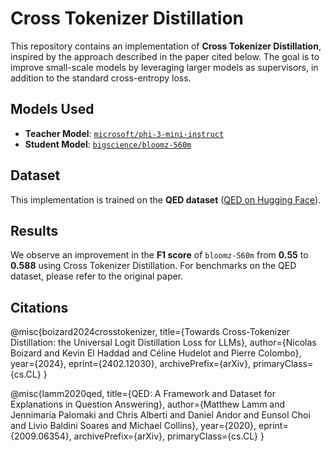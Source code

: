 # Cross Tokenizer Distillation

This repository contains an implementation of **Cross Tokenizer Distillation**, inspired by the approach described in the paper cited below. The goal is to improve small-scale models by leveraging larger models as supervisors, in addition to the standard cross-entropy loss.

## Models Used
- **Teacher Model**: [`microsoft/phi-3-mini-instruct`](https://huggingface.co/microsoft/phi-3-mini-instruct)
- **Student Model**: [`bigscience/bloomz-560m`](https://huggingface.co/bigscience/bloomz-560m)

## Dataset
This implementation is trained on the **QED dataset** ([QED on Hugging Face](https://huggingface.co/datasets/qed)).

## Results
We observe an improvement in the **F1 score** of `bloomz-560m` from **0.55** to **0.588** using Cross Tokenizer Distillation. For benchmarks on the QED dataset, please refer to the original paper.


## Citations
@misc{boizard2024crosstokenizer,
      title={Towards Cross-Tokenizer Distillation: the Universal Logit Distillation Loss for LLMs}, 
      author={Nicolas Boizard and Kevin El Haddad and Céline Hudelot and Pierre Colombo},
      year={2024},
      eprint={2402.12030},
      archivePrefix={arXiv},
      primaryClass={cs.CL}
}

@misc{lamm2020qed,
    title={QED: A Framework and Dataset for Explanations in Question Answering},
    author={Matthew Lamm and Jennimaria Palomaki and Chris Alberti and Daniel Andor and Eunsol Choi and Livio Baldini Soares and Michael Collins},
    year={2020},
    eprint={2009.06354},
    archivePrefix={arXiv},
    primaryClass={cs.CL}
}
